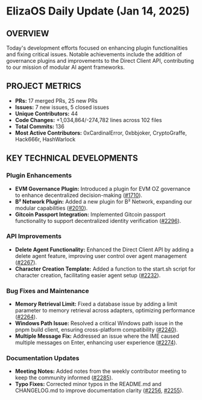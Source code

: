 # ElizaOS Daily Update (Jan 14, 2025)

## OVERVIEW

Today's development efforts focused on enhancing plugin functionalities and fixing critical issues. Notable achievements include the addition of governance plugins and improvements to the Direct Client API, contributing to our mission of modular AI agent frameworks.

## PROJECT METRICS

- **PRs:** 17 merged PRs, 25 new PRs
- **Issues:** 7 new issues, 5 closed issues
- **Unique Contributors:** 44
- **Code Changes:** +1,034,864/-274,782 lines across 102 files
- **Total Commits:** 136
- **Most Active Contributors:** 0xCardinalError, 0xbbjoker, CryptoGraffe, Hack666r, HashWarlock

## KEY TECHNICAL DEVELOPMENTS

### Plugin Enhancements

- **EVM Governance Plugin:** Introduced a plugin for EVM OZ governance to enhance decentralized decision-making ([#1710](https://github.com/elizaos/eliza/pull/1710)).
- **B² Network Plugin:** Added a new plugin for B² Network, expanding our modular capabilities ([#2010](https://github.com/elizaos/eliza/pull/2010)).
- **Gitcoin Passport Integration:** Implemented Gitcoin passport functionality to support decentralized identity verification ([#2296](https://github.com/elizaos/eliza/pull/2296)).

### API Improvements

- **Delete Agent Functionality:** Enhanced the Direct Client API by adding a delete agent feature, improving user control over agent management ([#2267](https://github.com/elizaos/eliza/pull/2267)).
- **Character Creation Template:** Added a function to the start.sh script for character creation, facilitating easier agent setup ([#2232](https://github.com/elizaos/eliza/pull/2232)).

### Bug Fixes and Maintenance

- **Memory Retrieval Limit:** Fixed a database issue by adding a limit parameter to memory retrieval across adapters, optimizing performance ([#2264](https://github.com/elizaos/eliza/pull/2264)).
- **Windows Path Issue:** Resolved a critical Windows path issue in the pnpm build client, ensuring cross-platform compatibility ([#2240](https://github.com/elizaos/eliza/pull/2240)).
- **Multiple Message Fix:** Addressed an issue where the IME caused multiple messages on Enter, enhancing user experience ([#2274](https://github.com/elizaos/eliza/pull/2274)).

### Documentation Updates

- **Meeting Notes:** Added notes from the weekly contributor meeting to keep the community informed ([#2285](https://github.com/elizaos/eliza/pull/2285)).
- **Typo Fixes:** Corrected minor typos in the README.md and CHANGELOG.md to improve documentation clarity ([#2256](https://github.com/elizaos/eliza/pull/2256), [#2255](https://github.com/elizaos/eliza/pull/2255)).
